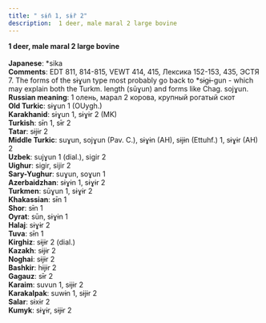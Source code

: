 ```yaml
---
title: " sɨ̄n 1, sɨ̄r 2"
description:  1 deer, male maral 2 large bovine
---
```

<p data-pagefind-weight="0.5">
<strong> 1 deer, male maral 2 large bovine</strong><br><br>
<strong>Japanese</strong>:  *sika<br>
<strong>Comments</strong>:  EDT 811, 814-815, VEWT 414, 415, Лексика 152-153, 435, ЭСТЯ 7. The forms of the sɨɣun type most probably go back to *sɨgɨ-gun - which may explain both the Turkm. length (sūɣun) and forms like Chag. sojɣun.<br>
<strong>Russian meaning</strong>:  1 олень, марал 2 корова, крупный рогатый скот<br>
<strong>Old Turkic</strong>:  sɨɣun 1 (OUygh.)<br>
<strong>Karakhanid</strong>:  sɨɣun 1, sɨɣɨr 2 (MK)<br>
<strong>Turkish</strong>:  sɨ̄n 1, sɨ̄r 2<br>
<strong>Tatar</strong>:  sɨjɨr 2<br>
<strong>Middle Turkic</strong>:  suɣun, sojɣun (Pav. C.), sɨɣɨn (AH), sɨjɨn (Ettuhf.) 1, sɨɣɨr (AH) 2<br>
<strong>Uzbek</strong>:  sujɣun 1 (dial.), sigir 2<br>
<strong>Uighur</strong>:  sigir, sijir 2<br>
<strong>Sary-Yughur</strong>:  suɣun, soɣun 1<br>
<strong>Azerbaidzhan</strong>:  sɨɣɨn 1, sɨɣɨr 2<br>
<strong>Turkmen</strong>:  sūɣun 1, sɨɣɨr 2<br>
<strong>Khakassian</strong>:  sɨ̄n 1<br>
<strong>Shor</strong>:  sɨ̄n 1<br>
<strong>Oyrat</strong>:  sūn, sɨɣɨn 1<br>
<strong>Halaj</strong>:  sɨɣɨr 2<br>
<strong>Tuva</strong>:  sɨ̄n 1<br>
<strong>Kirghiz</strong>:  sɨjɨr 2 (dial.)<br>
<strong>Kazakh</strong>:  sɨjɨr 2<br>
<strong>Noghai</strong>:  sɨjɨr 2<br>
<strong>Bashkir</strong>:  hɨjɨr 2<br>
<strong>Gagauz</strong>:  sɨ̄r 2<br>
<strong>Karaim</strong>:  suvun 1, sɨjɨr 2<br>
<strong>Karakalpak</strong>:  suwɨn 1, sɨjɨr 2<br>
<strong>Salar</strong>:  sɨxɨr 2<br>
<strong>Kumyk</strong>:  sɨɣɨr, sɨjɨr 2<br>

</p>
